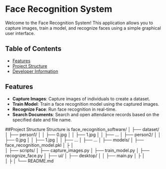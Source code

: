 # Face Recognition System

Welcome to the Face Recognition System! This application allows you to capture images, train a model, and recognize faces using a simple graphical user interface.

## Table of Contents
- [Features](#features)
- [Project Structure](#project-structure)
- [Developer Information](#developer-information)

## Features

- **Capture Images**: Capture images of individuals to create a dataset.
- **Train Model**: Train a face recognition model using the captured images.
- **Recognize Face**: Run face recognition in real-time.
- **Search Documents**: Search and open attendance records based on the specified date and file name.

##Project Structure 
Structure is face_recognition_software/
│
├── dataset/
│   ├── person1/
│   │   ├── 0.jpg
│   │   ├── 1.jpg
│   │   ├── ...
│   ├── person2/
│   │   ├── 0.jpg
│   │   ├── 1.jpg
│   │   ├── ...
│   ├── ...
│
├── models/
│   ├── face_recognition_model.pkl
│
├
│   
│
├── scripts/
│   ├── capture_images.py
│   ├── train_model.py
│   ├── recognize_face.py
│
├── ui/
│   ├── desktop/
│   │   ├── main.py
│
├
│   
│
├
│
└── README.md 



